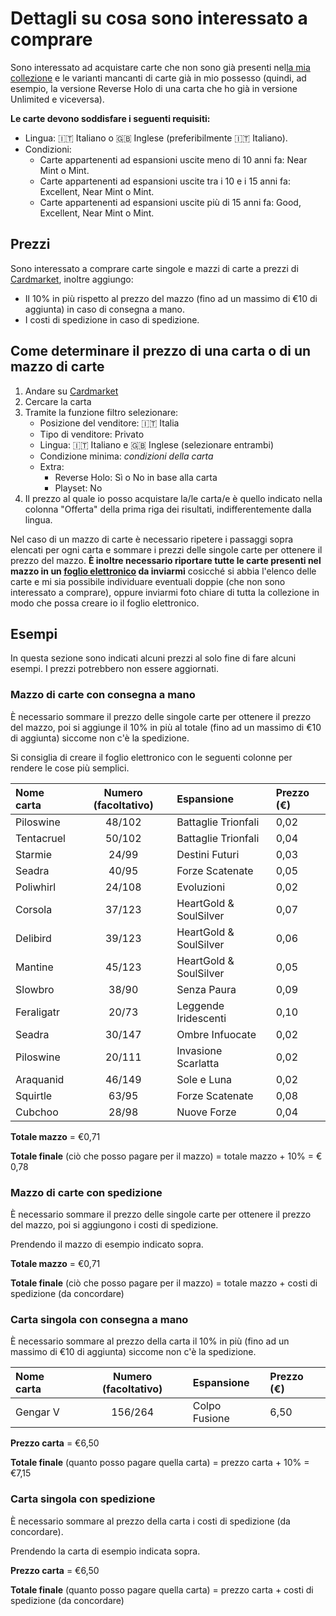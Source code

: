 # Dettagli su cosa sono interessato a comprare

Sono interessato ad acquistare carte che non sono già presenti nel[la mia collezione](my-collection) e le varianti mancanti di carte già in mio possesso (quindi, ad esempio, la versione Reverse Holo di una carta che ho già in versione Unlimited e viceversa).

**Le carte devono soddisfare i seguenti requisiti:**

- Lingua: 🇮🇹 Italiano o 🇬🇧 Inglese (preferibilmente 🇮🇹 Italiano).
- Condizioni:
  - Carte appartenenti ad espansioni uscite meno di 10 anni fa: Near Mint o Mint.
  - Carte appartenenti ad espansioni uscite tra i 10 e i 15 anni fa: Excellent, Near Mint o Mint.
  - Carte appartenenti ad espansioni uscite più di 15 anni fa: Good, Excellent, Near Mint o Mint.

## Prezzi

Sono interessato a comprare carte singole e mazzi di carte a prezzi di [Cardmarket](https://www.cardmarket.com/it/Pokemon), inoltre aggiungo:
- Il 10% in più rispetto al prezzo del mazzo (fino ad un massimo di €10 di aggiunta) in caso di consegna a mano.
- I costi di spedizione in caso di spedizione.

## Come determinare il prezzo di una carta o di un mazzo di carte

1. Andare su [Cardmarket](https://www.cardmarket.com/it/Pokemon)
2. Cercare la carta
3. Tramite la funzione filtro selezionare:
    - Posizione del venditore: 🇮🇹 Italia
    - Tipo di venditore: Privato
    - Lingua: 🇮🇹 Italiano e 🇬🇧 Inglese (selezionare entrambi)
    - Condizione minima: *condizioni della carta*
    - Extra:
      - Reverse Holo: Sì o No in base alla carta
      - Playset: No
4. Il prezzo al quale io posso acquistare la/le carta/e è quello indicato nella colonna "Offerta" della prima riga dei risultati, indifferentemente dalla lingua.

Nel caso di un mazzo di carte è necessario ripetere i passaggi sopra elencati per ogni carta e sommare i prezzi delle singole carte per ottenere il prezzo del mazzo. **È inoltre necessario riportare tutte le carte presenti nel mazzo in un [foglio elettronico](https://it.wikipedia.org/wiki/Foglio_elettronico) da inviarmi** cosicché si abbia l'elenco delle carte e mi sia possibile individuare eventuali doppie (che non sono interessato a comprare), oppure inviarmi foto chiare di tutta la collezione in modo che possa creare io il foglio elettronico.

## Esempi

In questa sezione sono indicati alcuni prezzi al solo fine di fare alcuni esempi. I prezzi potrebbero non essere aggiornati.

### Mazzo di carte con consegna a mano

È necessario sommare il prezzo delle singole carte per ottenere il prezzo del mazzo, poi si aggiunge il 10% in più al totale (fino ad un massimo di €10 di aggiunta) siccome non c'è la spedizione.

Si consiglia di creare il foglio elettronico con le seguenti colonne per rendere le cose più semplici.

| Nome carta | Numero (facoltativo) | Espansione | Prezzo (€) |
| :--- | :---: | :--- | :--- |
| Piloswine | 48/102 | Battaglie Trionfali | 0,02 |
| Tentacruel | 50/102 | Battaglie Trionfali | 0,04 |
| Starmie | 24/99 | Destini Futuri | 0,03 |
| Seadra | 40/95 | Forze Scatenate | 0,05 |
| Poliwhirl | 24/108 | Evoluzioni | 0,02 |
| Corsola | 37/123 | HeartGold & SoulSilver | 0,07 |
| Delibird | 39/123 | HeartGold & SoulSilver | 0,06 |
| Mantine | 45/123 | HeartGold & SoulSilver | 0,05 |
| Slowbro | 38/90 | Senza Paura | 0,09 |
| Feraligatr | 20/73 | Leggende Iridescenti | 0,10 |
| Seadra | 30/147 | Ombre Infuocate | 0,02 |
| Piloswine | 20/111 | Invasione Scarlatta | 0,02 |
| Araquanid | 46/149 | Sole e Luna | 0,02 |
| Squirtle | 63/95 | Forze Scatenate | 0,08 |
| Cubchoo | 28/98 | Nuove Forze | 0,04 |

**Totale mazzo** = €0,71

**Totale finale** (ciò che posso pagare per il mazzo) = totale mazzo + 10% = € 0,78

### Mazzo di carte con spedizione

È necessario sommare il prezzo delle singole carte per ottenere il prezzo del mazzo, poi si aggiungono i costi di spedizione.

Prendendo il mazzo di esempio indicato sopra.

**Totale mazzo** = €0,71

**Totale finale** (ciò che posso pagare per il mazzo) = totale mazzo + costi di spedizione (da concordare)

### Carta singola con consegna a mano

È necessario sommare al prezzo della carta il 10% in più (fino ad un massimo di €10 di aggiunta) siccome non c'è la spedizione.

| Nome carta | Numero (facoltativo) | Espansione | Prezzo (€) |
| :--- | :---: | :--- | :--- |
| Gengar V | 156/264 | Colpo Fusione | 6,50 |

**Prezzo carta** = €6,50

**Totale finale** (quanto posso pagare quella carta) = prezzo carta + 10% = €7,15

### Carta singola con spedizione

È necessario sommare al prezzo della carta i costi di spedizione (da concordare).

Prendendo la carta di esempio indicata sopra.

**Prezzo carta** = €6,50

**Totale finale** (quanto posso pagare quella carta) = prezzo carta + costi di spedizione (da concordare)
